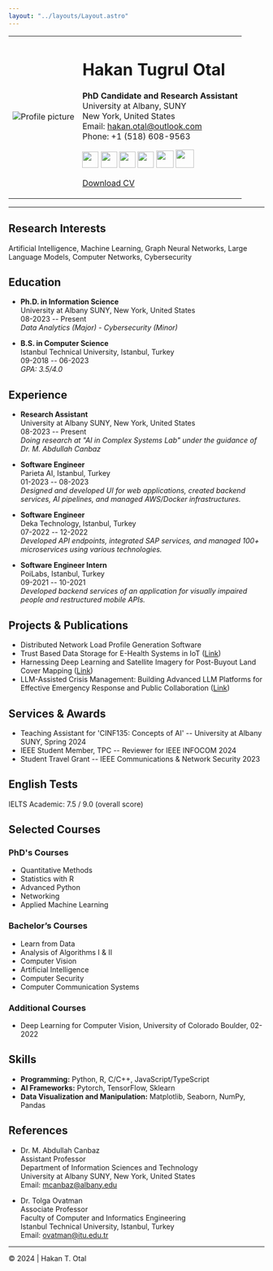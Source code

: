 ```yaml
---
layout: "../layouts/Layout.astro"
---
```


<table>
<tr>
<td>

<img src="/picture.jpg" alt="Profile picture"/>

</td>
<td>

# Hakan Tugrul Otal

**PhD Candidate and Research Assistant**  
University at Albany, SUNY  
New York, United States  
Email: hakan.otal@outlook.com  
Phone: +1 (518) 608-9563

<div> 
<a href="https://scholar.google.com/citations?user=aomsxFAAAAAJ" target="_blank" rel="noreferrer"><img src="/scholar.png" width="32" height="32" /></a>
<a href="https://www.github.com/hakanotal" target="_blank" rel="noreferrer"><img src="/github.svg" width="32" height="32" /></a> 
<a href="https://www.linkedin.com/in/hakan-tugrul-otal/" target="_blank" rel="noreferrer"><img src="/linkedin.svg" width="32" height="32" /></a> 
<a href="http://www.medium.com/@hakan.otal" target="_blank" rel="noreferrer"><img src="/medium.svg" width="32" height="32" /></a>
<a href="https://huggingface.co/hotal" target="_blank" rel="noreferrer"><img src="/hf.svg" width="34" height="34" /></a>
<a href="https://www.hackerrank.com/hakanotal" target="_blank" rel="noreferrer"><img src="/hackerrank.svg" width="36" height="36" /></a>
</div>

<a href="/CV.pdf" >Download CV</a>

</td>
</tr>
</table>

---

## Research Interests

Artificial Intelligence, Machine Learning, Graph Neural Networks, Large Language Models, Computer Networks, Cybersecurity

## Education

- **Ph.D. in Information Science**  
  University at Albany SUNY, New York, United States  
  08-2023 -- Present  
  _Data Analytics (Major) - Cybersecurity (Minor)_

- **B.S. in Computer Science**  
  Istanbul Technical University, Istanbul, Turkey  
  09-2018 -- 06-2023  
  _GPA: 3.5/4.0_

## Experience

- **Research Assistant**  
  University at Albany SUNY, New York, United States  
  08-2023 -- Present  
  _Doing research at "AI in Complex Systems Lab" under the guidance of Dr. M. Abdullah Canbaz_

- **Software Engineer**  
  Parieta AI, Istanbul, Turkey  
  01-2023 -- 08-2023  
  _Designed and developed UI for web applications, created backend services, AI pipelines, and managed AWS/Docker infrastructures._

- **Software Engineer**  
  Deka Technology, Istanbul, Turkey  
  07-2022 -- 12-2022  
  _Developed API endpoints, integrated SAP services, and managed 100+ microservices using various technologies._

- **Software Engineer Intern**  
  PoiLabs, Istanbul, Turkey  
  09-2021 -- 10-2021  
  _Developed backend services of an application for visually impaired people and restructured mobile APIs._

## Projects & Publications

- Distributed Network Load Profile Generation Software
- Trust Based Data Storage for E-Health Systems in IoT ([Link]())
- Harnessing Deep Learning and Satellite Imagery for Post-Buyout Land Cover Mapping ([Link](https://arxiv.org/abs/2401.07500))
- LLM-Assisted Crisis Management: Building Advanced LLM Platforms for Effective Emergency Response and Public Collaboration ([Link]())

## Services & Awards

- Teaching Assistant for 'CINF135: Concepts of AI' -- University at Albany SUNY, Spring 2024
- IEEE Student Member, TPC -- Reviewer for IEEE INFOCOM 2024
- Student Travel Grant -- IEEE Communications & Network Security 2023

## English Tests

IELTS Academic: 7.5 / 9.0 (overall score)

## Selected Courses

### PhD's Courses

- Quantitative Methods
- Statistics with R
- Advanced Python
- Networking
- Applied Machine Learning

### Bachelor’s Courses

- Learn from Data
- Analysis of Algorithms I & II
- Computer Vision
- Artificial Intelligence
- Computer Security
- Computer Communication Systems

### Additional Courses

- Deep Learning for Computer Vision, University of Colorado Boulder, 02-2022

## Skills

- **Programming:** Python, R, C/C++, JavaScript/TypeScript
- **AI Frameworks:** Pytorch, TensorFlow, Sklearn
- **Data Visualization and Manipulation:** Matplotlib, Seaborn, NumPy, Pandas

## References

- Dr. M. Abdullah Canbaz  
  Assistant Professor  
  Department of Information Sciences and Technology  
  University at Albany SUNY, New York, United States  
  Email: mcanbaz@albany.edu

- Dr. Tolga Ovatman  
  Associate Professor  
  Faculty of Computer and Informatics Engineering  
  Istanbul Technical University, Istanbul, Turkey  
  Email: ovatman@itu.edu.tr

---

<footer>
© 2024 | Hakan T. Otal
</footer>
